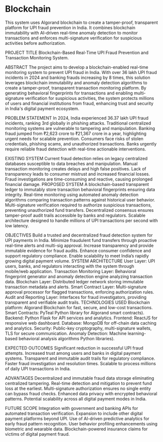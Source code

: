 # Blockchain
This system uses Algorand blockchain to create a tamper-proof, transparent platform for UPI fraud prevention in India. It combines blockchain immutability with AI-driven real-time anomaly detection to monitor transactions and enforces multi-signature verification for suspicious activities before authorization.

PROJECT TITLE
 Blockchain-Based Real-Time UPI Fraud Prevention and Transaction Monitoring System.
 
ABSTRACT
 The project aims to develop a blockchain-enabled real-time monitoring system to prevent UPI
 fraud in India. With over 36 lakh UPI fraud incidents in 2024 and banking frauds increasing by 8
 times, this solution leverages blockchain immutability and anomaly detection algorithms to
 create a tamper-proof, transparent transaction monitoring platform. By generating behavioral
 fingerprints for transactions and enabling multi-signature verification for suspicious activities, the
 system protects millions of users and financial institutions from fraud, enhancing trust and
 security in India's digital payment ecosystem.

PROBLEM STATEMENT
 In 2024, India experienced 36.37 lakh UPI fraud incidents, ranking 3rd globally in phishing
 attacks.
 Traditional centralized monitoring systems are vulnerable to tampering and manipulation.
 Banking fraud jumped from ₹2,623 crore to ₹21,367 crore in a year, highlighting urgent
 needs for scalable prevention.
 Consumers face risks of stolen credentials, phishing scams, and unauthorized transactions.
 Banks urgently require reliable fraud detection with real-time actionable interventions.

EXISTING SYSTEM
 Current fraud detection relies on legacy centralized databases susceptible to data breaches
 and manipulation.
 Manual transaction monitoring creates delays and high false positives.
 Lack of transparency leads to consumer mistrust and increased financial losses.
 Fraud investigations are time-consuming and reactive, causing prolonged financial damage.
 PROPOSED SYSTEM
 A blockchain-based transparent ledger to immutably store transaction behavioral
 fingerprints ensuring data integrity.
 Real-time monitoring using automated anomaly detection algorithms comparing transaction
 patterns against historical user behavior.
 Multi-signature verification required to authorize suspicious transactions, preventing
 unauthorized fund transfers.
 Decentralized consensus ensures tamper-proof audit trails accessible by banks and
 regulators.
 Scalable architecture designed to handle millions of UPI transactions per second with low
 latency.
 
OBJECTIVES
 Build a trusted and decentralized fraud detection system for UPI payments in India.
 Minimize fraudulent fund transfers through proactive real-time alerts and multi-sig approval.
 Increase transparency and provide immutable evidence for fraud audits.
 Enhance consumer confidence and support regulatory compliance.
 Enable scalability to meet Indiaʼs rapidly growing digital payment volume.
 SYSTEM ARCHITECTURE
 User Layer: UPI users, banks, and regulators interacting with the system through
 mobile/web application.
 Transaction Monitoring Layer: Behavioral fingerprint generator and anomaly detection
 engine analyzing transaction data.
 Blockchain Layer: Distributed ledger network storing immutable transaction metadata and
 alerts.
 Smart Contract Layer: Multi-signature approval processor for flagged transactions,
 enforcing authorization rules.
 Audit and Reporting Layer: Interfaces for fraud investigators, providing transparent and
 verifiable audit trails.
 TECHNOLOGIES USED
 Blockchain platform: Algorand Blockchain for fast, secure, and low-cost transactions.
 Smart Contracts: PyTeal Python library for Algorand smart contracts).
 Backend: Python Flask for API services and analytics.
 Frontend: ReactJS for responsive web dashboard.
 Database: MongoDB for off-chain data caching and analytics.
 Security: Public-key cryptography, multi-signature wallets, TLS for secure communication.
 Anomaly Detection: Machine learning-based behavioral analysis algorithms Python
 libraries).
 
EXPECTED OUTCOMES
 Significant reduction in successful UPI fraud attempts.
 Increased trust among users and banks in digital payment systems.
 Transparent and immutable audit trails for regulatory compliance.
 Faster fraud investigation and resolution times.
 Scalable to process millions of daily UPI transactions in India.
 
ADVANTAGES
 Decentralized and immutable fraud data storage eliminating centralized tampering.
 Real-time detection and mitigation to prevent fund loss at the earliest.
 Multi-signature authorization ensures no single entity can bypass fraud checks.
 Enhanced data privacy with encrypted behavioral patterns.
 Potential scalability across all digital payment modes in India.
 
FUTURE SCOPE
 Integration with government and banking APIs for automated transaction verification.
 Expansion to include other digital payment platforms beyond UPI.
 Use of AI-driven predictive analytics for early fraud pattern recognition.
 User behavior profiling enhancements using biometric and wearable data.
 Blockchain-powered insurance claims for victims of digital payment fraud.

